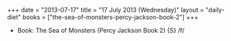 +++
date = "2013-07-17"
title = "17 July 2013 (Wednesday)"
layout = "daily-diet"
books = ["the-sea-of-monsters-percy-jackson-book-2"]
+++


* Book: The Sea of Monsters (Percy Jackson Book 2) {S} /f/
